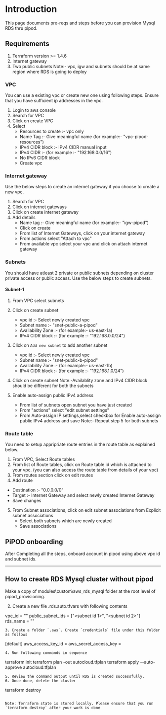 # Introduction
This page documents pre-reqs and steps before you can provision Mysql RDS thru pipod.

## Requirements
1. Terraform version >= 1.4.6
3. Internet gateway
4. Two public subnets
Note:- vpc, igw and subnets should be at same region where RDS is going to deploy

### VPC
You can use a existing vpc or create new one using following steps. Ensure that you have sufficient ip addresses in the vpc.

1. Login to aws console 
2. Search for VPC
3. Click on create VPC
4. Select
    - Resources to create :- vpc only 
    - Name Tag :- Give meaningful name (for example:- "vpc-pipod-resources")
    - IPv4 CIDR block :- IPv4 CIDR manual input
    - IPv4 CIDR :- (for example :- "192.168.0.0/16")
    - No IPv6 CIDR block 
    - Create vpc 

### Internet gateway
Use the below steps to create an internet gateway if you choose to create a new vpc.

1. Search for VPC 
2. Click on internet gateways 
3. Click on create internet gateway
4. Add details
    - Name tag :- Give meaningful name (for example:- "igw-pipod")
    - Click on create 
    - From list of Internet Gateways, click on your internet gateway
    - From actions select "Attach to vpc"
    - From available vpc select your vpc and click on attach internet gateway

### Subnets
You should have atleast 2 private or public subnets depending on cluster private access or public access. Use the below steps to create subnets.

#### Subnet-1

1. From VPC select subnets
2. Click on create subnet 
    - vpc id :- Select newly created vpc 
    - Subnet name :- "snet-public-a-pipod"
    - Availability Zone :- (for example:- us-east-1a) 
    - IPv4 CIDR block :- (for example :- "192.168.0.0/24")
3. Click on `Add new subnet` to add another subnet
    - vpc id :- Select newly created vpc 
    - Subnet name :- "snet-public-b-pipod"
    - Availability Zone :- (for example:- us-east-1b) 
    - IPv4 CIDR block :- (for example :- "192.168.1.0/24")
4. Click on create subnet
Note:-Availablity zone and IPv4 CIDR block should be different for both the subnets

5. Enable auto-assign public IPv4 address
    - From list of subnets open subnet you have just created 
    - From "actions" select "edit subnet settings"
    - From Auto-assign IP settings,select checkbox for Enable auto-assign public IPv4 address and  save
Note:- Repeat step 5 for both subnets

### Route table
You need to setup appripriate route entries in the route table as explained below.

1. From VPC, Select Route tables
2. From list of Route tables, click on Route table id which is attached to your vpc. (you can also access the route table from details of your vpc)
3. From routes section click on edit routes
4. Add route 
  - Destination :- "0.0.0.0/0"
  - Target :- Internet Gateway and select newly created Internet Gateway 
  - Save changes
5. From Subnet associations, click on edit subnet associations from Explicit subnet associations
    - Select both subnets which are newly created
    - Save associations

## PiPOD onboarding
After Completing all the steps, onboard account in pipod using above vpc id and subnet ids. 

<hr>

## How to create RDS Mysql cluster without pipod

Make a copy of modules\custom\aws_rds_mysql folder at the root level of pipod_provisioning.

2. Create a new file .rds.auto.tfvars with following contents

vpc_id            = "<vpc id>"
public_subnet_ids = ["<subnet id 1>", "<subnet id 2>"]
rds_name      = "<rds name>"
```
3. Create a folder `.aws`. Create `credentials` file under this folder as follows
```
[default]
aws_access_key_id = <access key>
aws_secret_access_key = <secret key>
```
4. Run following commands in sequence
```
terraform init
terraform plan -out autocloud.tfplan
terraform apply --auto-approve autocloud.tfplan
```
5. Review the command output until RDS is created successfully,
6. Once done, delete the cluster
```
terraform destroy
```

Note: Terraform state is stored locally. Please ensure that you run `terraform destroy` after your work is done
